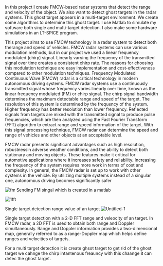 In this project I create FMCW-based radar systems that detect the range and velocity of the object.
We also want to detect ghost targets in the radar systems. This ghost target appears in a multi-target environment. We create some algorithms to determine this ghost target. I use Matlab to simulate my software both single and multi-target detection. I also make some hardware simulations in an LT-SPICE program.

This project aims to use FMCW technology in a radar system to detect both therange and speed of vehicles. FMCW radar systems can use various modulation methods, but in our project we used a linear frequency modulated (chirp) signal. Linearly varying the frequency of the transmitted signal over time creates a consistent chirp rate. The reasons for choosing this modulation technique are easy implementation and cost-effectiveness compared to other modulation techniques. Frequency Modulated Continuous Wave (FMCW) radar is a critical technology in modern autonomous driving systems. FMCW radar systems use a continuously transmitted signal whose frequency varies linearly over time, known as the linear frequency modulated (FM) or chirp signal. The chirp signal bandwidth determines the maximum detectable range and speed of the target. The resolution of this system is determined by the frequency of the system. Higher frequency has better resolution than lower frequency. Reflected signals from targets are mixed with the transmitted signal to produce pulse frequencies, which are then analyzed using the Fast Fourier Transform (FFT) algorithm to extract range and speed information of the target. With this signal processing technique, FMCW radar can determine the speed and range of vehicles and other objects at an acceptable level.

FMCW radar presents significant advantages such as high resolution, robustnessin adverse weather conditions, and the ability to detect both stationary and moving objects. These features make it critical for automotive applications where it increases safety and reliability. Increasing the frequency of the system requires more work in terms of cost and complexity. In general, the FMCW radar is set up to work with other systems in the vehicle. By utilizing multiple systems instead of a singular one, autonomous driving becomes significantly safer




![fm](https://github.com/user-attachments/assets/e28bace3-dd84-482f-be81-d498bbb920b3)
Sending FM singal which is created in a matlab

![1fft](https://github.com/user-attachments/assets/79a6f10d-5caf-4057-9a42-82efb299f051)

Single target detection range value of an target
![Untitled-1](https://github.com/user-attachments/assets/51397457-76a2-484f-b1b0-0a402008a014)

Single target detection with a 2-D FFT range and veleocity of an target. In FMCW radar, a 2D FFT is used to obtain both range and Doppler simultaneously. Range and Doppler information provides a two-dimensional map, generally
referred to as a range-Doppler map which helps define ranges and velocities of targets.

For a multi target detection it is create ghsot target to get rid of the ghost target we cahnge the chirp intantenous freauncy with this chaange it can detec the ghost target.

